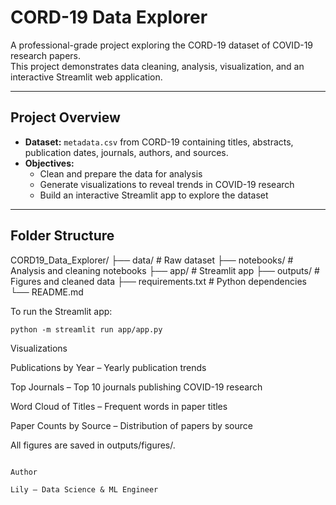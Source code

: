 # CORD-19 Data Explorer

A professional-grade project exploring the CORD-19 dataset of COVID-19 research papers.  
This project demonstrates data cleaning, analysis, visualization, and an interactive Streamlit web application.

---

## **Project Overview**

- **Dataset:** `metadata.csv` from CORD-19 containing titles, abstracts, publication dates, journals, authors, and sources.  
- **Objectives:**  
  - Clean and prepare the data for analysis  
  - Generate visualizations to reveal trends in COVID-19 research  
  - Build an interactive Streamlit app to explore the dataset  

---

## **Folder Structure**
CORD19_Data_Explorer/
├── data/ # Raw dataset
├── notebooks/ # Analysis and cleaning notebooks
├── app/ # Streamlit app
├── outputs/ # Figures and cleaned data
├── requirements.txt # Python dependencies
└── README.md

To run the Streamlit app:
```
python -m streamlit run app/app.py
```

Visualizations

Publications by Year – Yearly publication trends

Top Journals – Top 10 journals publishing COVID-19 research

Word Cloud of Titles – Frequent words in paper titles

Paper Counts by Source – Distribution of papers by source

All figures are saved in outputs/figures/.


~~~

Author

Lily – Data Science & ML Engineer

